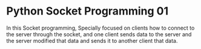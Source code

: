 # Python Socket Programming 01
In this Socket programming, Specially focused on clients how to connect to the server through the socket, and one client sends data to the server and the server modified that data and sends it to another client that data.
